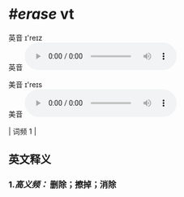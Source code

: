 # ***\#erase*** vt
英音 ɪ'reɪz  
英音
<audio src="./media/erase1.aac" controls="controls"></audio>

美音 ɪ'reɪs  
美音
<audio src="./media/erase2.aac" controls="controls"></audio>



| 词频 1 |  

英文释义
---
### 1.*高义频：* **删除；擦掉；消除**  


